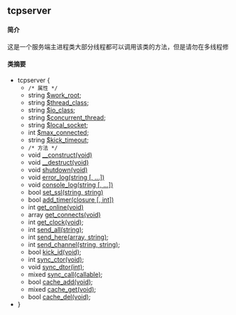 ## tcpserver
#### 简介
<pre>
这是一个服务端主进程类大部分线程都可以调用该类的方法，但是请勿在多线程修改这个类的属性值（可以多线程读）
</pre>
#### 类摘要
- tcpserver {
	- `/* 属性 */`
	- string [$work_root](tcpserver.md);
	- string [$thread_class](tcpserver.md);
	- string [$io_class](tcpserver.md);
	- string [$concurrent_thread](tcpserver.md);
	- string [$local_socket](tcpserver.md);
	- int [$max_connected](tcpserver.md);
	- string [$kick_timeout](tcpserver.md);
	- `/* 方法 */`
	- void [__construct(void)](tcpserver.md)
	- void [__destruct(void)](tcpserver.md)
	- void [shutdown(void)](tcpserver.md)
	- void [error_log(string [, ...])](tcpserver.md)
	- void [console_log(string [, ...])](tcpserver.md)
	- bool [set_ssl(string, string)](tcpserver.md)
	- bool [add_timer(closure [, int])](tcpserver.md)
	- int [get_online(void)](tcpserver.md)
	- array [get_connects(void)](tcpserver.md)
	- int [get_clock(void)](tcpserver.md);
	- int [send_all(string)](tcpserver.md);
	- int [send_here(array, string)](tcpserver.md);
	- int [send_channel(string, string)](tcpserver.md);
	- bool [kick_id(void)](tcpserver.md);
	- int [sync_ctor(void)](tcpserver.md);
	- void [sync_dtor(int)](tcpserver.md);
	- mixed [sync_call(callable)](tcpserver.md);
	- bool [cache_add(void)](tcpserver.md);
	- mixed [cache_get(void)](tcpserver.md);
	- bool [cache_del(void)](tcpserver.md);
- }
